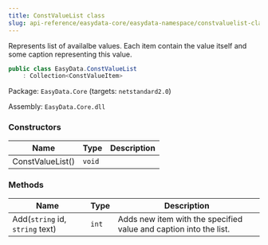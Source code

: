 ```yaml
---
title: ConstValueList class
slug: api-reference/easydata-core/easydata-namespace/constvaluelist-class
---
```

Represents list of availalbe values.  Each item contain the value itself and some caption representing this value.
```csharp
public class EasyData.ConstValueList
    : Collection<ConstValueItem>

```
Package: `EasyData.Core` (targets: `netstandard2.0`)

Assembly: `EasyData.Core.dll`

### Constructors

| Name | Type | Description | 
| --- | --- | --- | 
| ConstValueList() | `void` |  | 


### Methods

| Name | Type | Description | 
| --- | --- | --- | 
| Add(`string` id, `string` text) | `int` | Adds new item with the specified value and caption into the list. |